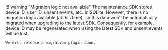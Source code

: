 !!! warning "Migration logic not available"
    The maintenance SDK stores device ID, user ID, unsent events, etc. in SQLite. However, there is no migration logic available (at this time), so this data won't be automatically migrated when upgrading to the latest SDK. Consequently, for example, device ID may be regenerated when using the latest SDK and unsent events will be lost.

    We will release a migration plugin soon.
